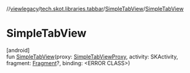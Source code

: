 //[viewlegacy](../../../index.md)/[tech.skot.libraries.tabbar](../index.md)/[SimpleTabView](index.md)/[SimpleTabView](-simple-tab-view.md)

# SimpleTabView

[android]\
fun [SimpleTabView](-simple-tab-view.md)(proxy: [SimpleTabViewProxy](../-simple-tab-view-proxy/index.md), activity: SKActivity, fragment: [Fragment](https://developer.android.com/reference/kotlin/androidx/fragment/app/Fragment.html)?, binding: <!---  GfmCommand {"@class":"org.jetbrains.dokka.gfm.ResolveLinkGfmCommand","dri":{"packageName":"","classNames":"<ERROR CLASS>","callable":null,"target":{"@class":"org.jetbrains.dokka.links.PointingToDeclaration"},"extra":null}} --->&lt;ERROR CLASS&gt;<!--- --->)
